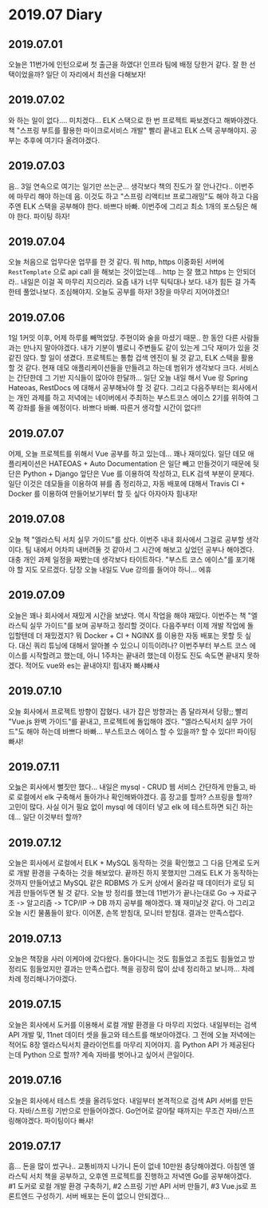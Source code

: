 2019.07 Diary
=================

## 2019.07.01

오늘은 11번가에 인턴으로써 첫 출근을 하였다! 인프라 팀에 배정 당한거 같다. 잘 한 선택이었을까? 일단 이 자리에서 최선을 다해보자!

## 2019.07.02

와 하는 일이 없다.... 미치겠다... ELK 스택으로 한 번 프로젝트 짜보겠다고 해봐야겠다. 책 "스프링 부트를 활용한 마이크로서비스 개발" 빨리 끝내고 ELK 스택 공부해야지. 공부는 추후에 여기다 올려야겠다.

## 2019.07.03

음.. 3일 연속으로 여기는 일기만 쓰는군... 생각보다 책의 진도가 잘 안나간다.. 이번주에 마무리 해야 하는데 음. 이것도 하고 "스프링 리액티브 프로그래밍"도 해야 하고 다음 주엔 ELK 스택을 공부해야 한다. 바쁘다 바빠. 이번주에 그리고 최소 1개의 포스팅은 해야 한다. 파이팅 하자!

## 2019.07.04

오늘 처음으로 업무다운 업무를 한 것 같다. 뭐 http, https 이중화된 서버에 `RestTemplate` 으로 api call 을 해보는 것이었는데... http 는 잘 했고 https 는 안되더라.. 내일은 이걸 꼭 마무리 지으리라. 요즘 내가 너무 틱틱대나 보다. 내가 힘든 걸 가족한테 풀었나보다. 조심해야지. 오늘도 공부를 하자! 3장을 마무리 지어야겠으!

## 2019.07.06

1일 1커밋 이후, 어제 하루를 빼먹었당. 주현이와 술을 마셨기 때문.. 한 동안 다른 사람들과는 만나지 말아야겠다. 내가 기분이 별로니 주변들도 같이 있는게 그닥 재미가 있을 것 같진 않다. 할 일이 생겼다. 프로젝트는 통합 겁색 엔진이 될 것 같고, ELK 스택을 활용할 것 같다. 현재 데모 애플리케이션들을 만들려고 하는데 범위가 생각보다 크다. 서비스는 간단한데 그 기반 지식들이 많아야 한달까... 일단 오늘 내일 해서 Vue 랑 Spring Hateoas, RestDocs 에 대해서 공부해놔야 할 것 같다. 그리고 다음주부터는 회사에서는 개인 과제를 하고 저녁에는 네이버에서 주최하는 부스트코스 에이스 2기를 위하여 그 쪽 강좌를 들을 예정이다. 바쁘다 바빠.  따른거 생각할 시간이 없다!! 

## 2019.07.07

어제, 오늘 프로젝트를 위해서 Vue 공부를 하고 있는데... 꽤나 재미있다. 일단 데모 애플리케이션은 HATEOAS + Auto Documentation 은 일단 빼고 만들것이기 때문에 뒷단은 Python + Django 앞단은 Vue 를 이용하여 작성하고, ELK 검색 부분이 문제다. 일단 이것은 데모들을 이용하여 뷰를 좀 정리하고, 자동 배포에 대해서 Travis CI + Docker 를 이용하여 만들어보기부터 할 듯 싶다 아자아자 힘내자!

## 2019.07.08

오늘 책 "엘라스틱 서치 실무 가이드"를 샀다. 이번주 내내 회사에서 그걸로 공부할 생각이다. 팀 내에서 어차피 내버려둘 것 같아서 그 시간에 해보고 싶었던 공부나 해야겠다. 대충 개인 과제 일정을 짜봤는데 생각보다 타이트하다. "부스트 코스 에이스"를 포기해야 할 지도 모르겠다. 당장 오늘 내일도 Vue 강의를 들어야 하니... 에휴

## 2019.07.09

오늘은 꽤나 회사에서 재밌게 시간을 보냈다. 역시 작업을 해야 재밌다. 이번주는 책 "엘라스틱 실무 가이드"를 보며 공부하고 정리할 것이다. 다음주부터 이제 개발 작업에 돌입할텐데 더 재밌겠지? 뭐 Docker + CI + NGINX 를 이용한 자동 배포는 못할 듯 싶다. 대신 쿼리 튜닝에 대해서 알아볼 수 있으니 이득이려나? 이번주부터 부스트 코스 에이스를 시작할려고 했는데, 아니 1주차는 끝내려 했는데 이정도 진도 속도면 끝내지 못하겠다. 적어도 vue와 es는 끝내야지! 힘내자 빠샤빠샤

## 2019.07.10

오늘 회사에서 프로젝트 방향이 잡혔다. 내가 잡은 방향과는 좀 달라져서 당황;; 빨리 "Vue.js 완벽 가이드"를 끝내고, 프로젝트에 돌입해야 겠다. "엘라스틱서치 실무 가이드"도 해야 하는데 바쁘다 바빠... 부스트코스 에이스 할 수 있을까? 할 수 있다!! 파이팅 빠샤!   

## 2019.07.11

오늟은 회사에서 뻘짓만 했다... 내일은 mysql - CRUD 웹 서비스 간단하게 만들고, 바로 로컬에서 elk 구축해서 돌아가나 확인해봐야겠다. 흠 장고를 할까? 스프링을 할까? 고민이 많다. 사실 이거 필요 없이 mysql 에 데이터 넣고 elk 에 테스트하면 되긴 하는데... 일단 이것부터 할까?

## 2019.07.12

오늘은 회사에서 로컬에서 ELK + MySQL 동작하는 것을 확인했고 그 다음 단계로 도커로 개발 환경을 구축하는 것을 해보았다. 끝까진 하지 못했지만 그래도 ELK 가 동작하는 것까지 만들어냈고 MySQL 같은 RDBMS 가 도커 상에서 올라갈 때 데이터가 로딩 되게끔 만들어두면 될 것 같다. 오늘 방 정리를 했는데 11번가가 끝나는대로 Go -> 자료구조 -> 알고리즘 -> TCP/IP -> DB 까지 공부를 해야겠다. 꽤 재미날것 같다. 아 그리고 오늘 시킨 물품들이 왔다. 이어폰, 손목 받침대, 모니터 받침대. 결과는 만족스럽다.

## 2019.07.13

오늘은 책장을 사러 이케아에 갔다왔다. 돌아다니는 것도 힘들었고 조립도 힘들었고 방 정리도 힘들었지만 결과는 만족스럽다. 책을 굉장히 많이 샀네 정리하고 보니까... 차례 차례 정리해나가야겠다.  

## 2019.07.15

오늘은 회사에서 도커를 이용해서 로컬 개발 환경을 다 마무리 지었다. 내일부터는 검색 API 개발 및, 11net 데이터 셋을 들고와 테스트를 해보아야겠다. 그 전에 오늘 저녁에는 적어도 8장 엘라스틱서치 클라이언트를 마무리 지어야지. 흠 Python API 가 제공된다는데 Python 으로 할까? 계속 자바를 벗어나고 싶어서 큰일이다.

## 2019.07.16

오늘은 회사에서 테스트 셋을 올려두었다. 내일부터 본격적으로 검색 API 서버를 만든다. 자바/스프링 기반으로 만들어야겠다. Go언어로 갈아탈 때까지는 무조건 자바/스프링해야겠다. 파이팅이다 빠샤! 

## 2019.07.17

흠... 돈을 많이 썼구나.. 교통비까지 나가니 돈이 없네 10만원 충당해야겠다. 아침엔 엘라스틱 서치 책을 공부하고, 오후엔 프로젝트를 진행하고 저녁엔 Go를 공부해야겠다. #1 도커로 로컬 개발 환경 구축하기, #2 스프링 기반 API 서버 만들기, #3 Vue.js로 프론트엔드 구성하기. 서버 배포는 돈이 없으니 안되겠다... 

